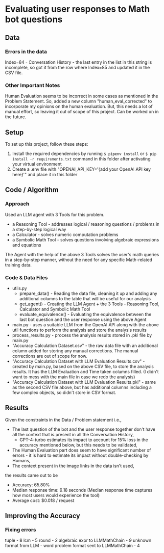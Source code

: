 # Evaluating user responses to Math bot questions

## Data

### Errors in the data

Index=84 - Conversation History - the last entry in the list in this string is incomplete, so got it from the row where Index=85 and updated it in the CSV file.

### Other Important Notes

Human Evaluation seems to be incorrect in some cases as mentioned in the Problem Statement. So, added a new column "human_eval_corrected" to incorporate my opinions on the human evaluation. But, this needs a lot of manual effort, so leaving it out of scope of this project. Can be worked on in the future.

## Setup

To set up this project, follow these steps:

1. Install the required dependencies by running `$ pipenv install` or `$ pip install -r requirements.txt` command in this folder after activating your virtual environment
2. Create a .env file with "OPENAI_API_KEY='{add your OpenAI API key here}'" and place it in this folder

## Code / Algorithm

### Approach

Used an LLM agent with 3 Tools for this problem.

- a Reasoning Tool - addresses logical / reasoning questions / problems in a step-by-step logical way
- a Calculator - solves numeric computation problems
- a Symbolic Math Tool - solves questions involving algebraic expressions and equations

The Agent with the help of the above 3 Tools solves the user's math queries in a step-by-step manner, without the need for any specific Math-related training data.

### Code & Data Files

- utils.py
  - prepare_data() - Reading the data file, cleaning it up and adding any additional columns to the table that will be useful for our analysis
  - get_agent() - Creating the LLM Agent + the 3 Tools - Reasoning Tool, Calculator and Symbolic Math Tool
  - evaluate_equivalence() - Evaluating the equivalence between the last bot question and the user response using the above Agent
- main.py - uses a suitable LLM from the OpenAI API along with the above util functions to perform the analysis and store the analysis results
- process_results.py - process the analysis results stored in .pkl file by main.py
- "Accuracy Calculation Dataset.csv" - the raw data file with an additional column added for storing any manual corrections. The manual corrections are out of scope for now.
- "Accuracy Calculation Dataset with LLM Evaluation Results.csv" - created by main.py, based on the above CSV file, to store the analysis results. It has the LLM Evaluation and Time taken columns filled. (I didn't want to mess with the main file in case we redo the analysis)
- "Accuracy Calculation Dataset with LLM Evaluation Results.pkl" - same as the second CSV file above, but has additional columns including a few complex objects, so didn't store in CSV format.

## Results

Given the constraints in the Data / Problem statement i.e.,

- The last question of the bot and the user response together don't have all the context that is present in all the Conversation History,
  - GPT-4-turbo estimates its impact to account for 15% loss in the accuracy mentioned below, but this needs to be validated,
- The Human Evaluation part does seem to have significant number of errors - it is hard to estimate its impact without double-checking by Humans,
- The context present in the image links in the data isn't used,

the results came out to be

- Accuracy: 65.80%
- Median response time: 9.18 seconds (Median response time captures how most users would experience the tool)
- Average cost: $0.018 / request

## Improving the Accuracy

### Fixing errors

tuple - 8
lcm - 5
round - 2
algebraic expr to LLMMathChain - 9
unknown format from LLM - word problem format sent to LLMMathChain - 4
